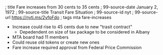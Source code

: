 ; title Fare increases from 30 cents to 35 cents
; 99-source-date January 2, 1972
; 99-source-title Transit Fare Situation
; 99-source-id nyt
; 99-source-url https://nyti.ms/2yfpFdo
; tags mta fare-increases

- Increase could rise to 45 cents due to new "trasit contract"
  - Depedendent on size of tax package to be considered in Albany
- MTA board had 11 members
- Could reuse old tokens or create new ones
- Fare increase required approval from Federal Price Commission
